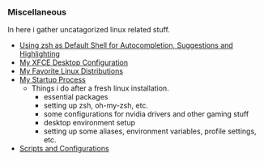 ### Miscellaneous
In here i gather uncatagorized linux related stuff.
- [Using zsh as Default Shell for Autocompletion, Suggestions and Highlighting](zsh-autocompleting.md)
- [My XFCE Desktop Configuration](xfce-config.md)
- [My Favorite Linux Distributions](linux-distros.md)
- [My Startup Process](startup-scripts.md)
    - Things i do after a fresh linux installation.
      - essential packages 
      - setting up zsh, oh-my-zsh, etc.
      - some configurations for nvidia drivers and other gaming stuff
      - desktop environment setup
      - setting up some aliases, environment variables, profile settings, etc.
- [Scripts and Configurations](configfiles/README.md)